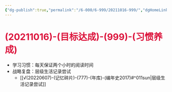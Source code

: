 ```yaml
---
{"dg-publish":true,"permalink":"/6-000/6-999/20211016-999/","dgHomeLink":true,"dgPassFrontmatter":false}
---
```


# <font color=#DC143C>(20211016)-(目标达成)-(999)-(习惯养成)</font>
+ 学习习惯：每天保证两个小时的阅读时间
+ 战略复盘：层级生活记录尝试
    + [[√(20220607)-(记忆碎片)-(777)-(年库)-(编年史2017)#^011sun|层级生活记录尝试]]